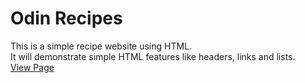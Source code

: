 # Odin Recipes
This is a simple recipe website using HTML.<br>
It will demonstrate simple HTML features like headers, links and lists.<br>
[View Page](https://cian99.github.io/odin-recipes/)
